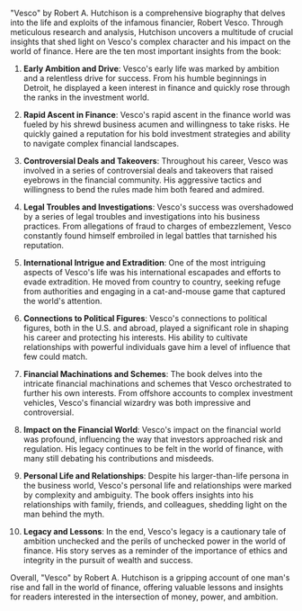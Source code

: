 "Vesco" by Robert A. Hutchison is a comprehensive biography that delves into the life and exploits of the infamous financier, Robert Vesco. Through meticulous research and analysis, Hutchison uncovers a multitude of crucial insights that shed light on Vesco's complex character and his impact on the world of finance. Here are the ten most important insights from the book:

1. **Early Ambition and Drive**: Vesco's early life was marked by ambition and a relentless drive for success. From his humble beginnings in Detroit, he displayed a keen interest in finance and quickly rose through the ranks in the investment world.

2. **Rapid Ascent in Finance**: Vesco's rapid ascent in the finance world was fueled by his shrewd business acumen and willingness to take risks. He quickly gained a reputation for his bold investment strategies and ability to navigate complex financial landscapes.

3. **Controversial Deals and Takeovers**: Throughout his career, Vesco was involved in a series of controversial deals and takeovers that raised eyebrows in the financial community. His aggressive tactics and willingness to bend the rules made him both feared and admired.

4. **Legal Troubles and Investigations**: Vesco's success was overshadowed by a series of legal troubles and investigations into his business practices. From allegations of fraud to charges of embezzlement, Vesco constantly found himself embroiled in legal battles that tarnished his reputation.

5. **International Intrigue and Extradition**: One of the most intriguing aspects of Vesco's life was his international escapades and efforts to evade extradition. He moved from country to country, seeking refuge from authorities and engaging in a cat-and-mouse game that captured the world's attention.

6. **Connections to Political Figures**: Vesco's connections to political figures, both in the U.S. and abroad, played a significant role in shaping his career and protecting his interests. His ability to cultivate relationships with powerful individuals gave him a level of influence that few could match.

7. **Financial Machinations and Schemes**: The book delves into the intricate financial machinations and schemes that Vesco orchestrated to further his own interests. From offshore accounts to complex investment vehicles, Vesco's financial wizardry was both impressive and controversial.

8. **Impact on the Financial World**: Vesco's impact on the financial world was profound, influencing the way that investors approached risk and regulation. His legacy continues to be felt in the world of finance, with many still debating his contributions and misdeeds.

9. **Personal Life and Relationships**: Despite his larger-than-life persona in the business world, Vesco's personal life and relationships were marked by complexity and ambiguity. The book offers insights into his relationships with family, friends, and colleagues, shedding light on the man behind the myth.

10. **Legacy and Lessons**: In the end, Vesco's legacy is a cautionary tale of ambition unchecked and the perils of unchecked power in the world of finance. His story serves as a reminder of the importance of ethics and integrity in the pursuit of wealth and success.

Overall, "Vesco" by Robert A. Hutchison is a gripping account of one man's rise and fall in the world of finance, offering valuable lessons and insights for readers interested in the intersection of money, power, and ambition.